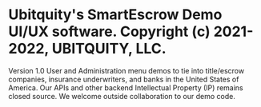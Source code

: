 # Ubitquity's SmartEscrow Demo UI/UX software. Copyright (c) 2021-2022, UBITQUITY, LLC.

Version 1.0 User and Administration menu demos to tie into title/escrow companies, insurance underwriters, and banks in the United States of America. Our APIs and other backend Intellectual Property (IP) remains closed source. We welcome outside collaboration to our demo code.

